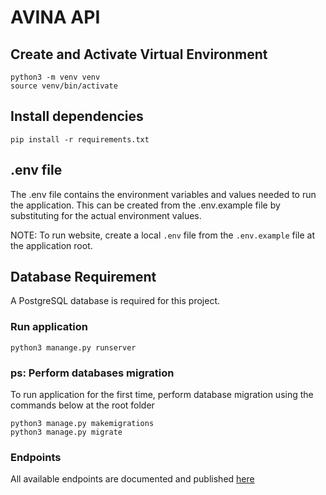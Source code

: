 # AVINA API

## Create and Activate Virtual Environment

```shell
python3 -m venv venv
source venv/bin/activate
```

## Install dependencies

```shell
pip install -r requirements.txt
```

## .env file

The .env file contains the environment variables and values needed to run the application. This can be created from the .env.example file by substituting for the actual environment values.

NOTE: To run website, create a local `.env` file from the `.env.example` file at the application root.

## Database Requirement

A PostgreSQL database is required for this project.

### Run application

```shell
python3 manange.py runserver
```

### **ps: Perform databases migration**

To run application for the first time, perform database migration using the commands below at the root folder

```shell
python3 manage.py makemigrations
python3 manage.py migrate
```

### Endpoints

All available endpoints are documented and published [here](https://documenter.getpostman.com/view/11647149/TWDdiDAF)
